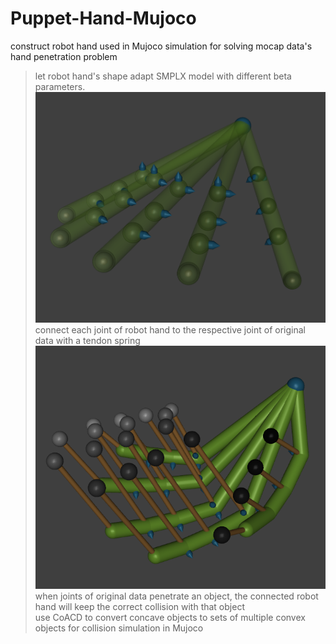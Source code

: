 # Puppet-Hand-Mujoco
construct robot hand used in Mujoco simulation for solving mocap data's hand penetration problem  
>  let robot hand's shape adapt SMPLX model with different beta parameters.
>  ![image](https://github.com/Hongboooooo/Puppet-Hand-Mujoco/blob/main/puppet%20hand.png)  
>  connect each joint of robot hand to the respective joint of original data with a tendon spring
>  ![image](https://github.com/Hongboooooo/Puppet-Hand-Mujoco/blob/main/puppet%20hand%20with%20tendon.png)
>  when joints of original data penetrate an object, the connected robot hand will keep the correct collision with that object  
>  use CoACD to convert concave objects to sets of multiple convex objects for collision simulation in Mujoco  
